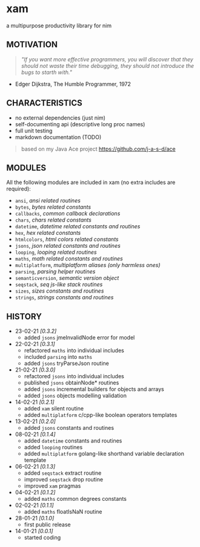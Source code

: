 # xam
a multipurpose productivity library for nim

## MOTIVATION
> *"If you want more effective programmers, you will discover that they should not waste their time debugging, they should not introduce the bugs to starth with."*
- Edger Dijkstra, The Humble Programmer, 1972

## CHARACTERISTICS

* no external dependencies (just nim)
* self-documenting api (descriptive long proc names)
* full unit testing
* markdown documentation (TODO)
> based on my Java Ace project https://github.com/j-a-s-d/ace

## MODULES

All the following modules are included in xam (no extra includes are required):

* `ansi`, *ansi related routines*
* `bytes`, *bytes related constants*
* `callbacks`, *common callback declarations*
* `chars`, *chars related constants*
* `datetime`, *datetime related constants and routines*
* `hex`, *hex related constants*
* `htmlcolors`, *html colors related constants*
* `jsons`, *json related constants and routines*
* `looping`, *looping related routines*
* `maths`, *math related constants and routines*
* `multiplatform`, *multiplatform aliases (only harmless ones)*
* `parsing`, *parsing helper routines*
* `semanticversion`, *semantic version object*
* `seqstack`, *seq js-like stack routines*
* `sizes`, *sizes constants and routines*
* `strings`, *strings constants and routines*

## HISTORY
* 23-02-21 *[0.3.2]*
	- added `jsons` jmeInvalidNode error for model
* 22-02-21 *[0.3.1]*
	- refactored `maths` into individual includes
	- included `parsing` into `maths`
	- added `jsons` tryParseJson routine
* 21-02-21 *[0.3.0]*
	- refactored `jsons` into individual includes
	- published `jsons` obtainNode* routines
	- added `jsons` incremental builders for objects and arrays
	- added `jsons` objects modelling validation
* 14-02-21 *[0.2.1]*
	- added `xam` silent routine
	- added `multiplatform` c/cpp-like boolean operators templates
* 13-02-21 *[0.2.0]*
	- added `jsons` constants and routines
* 08-02-21 *[0.1.4]*
	- added `datetime` constants and routines
	- added `looping` routines
	- added `multiplatform` golang-like shorthand variable declaration template
* 06-02-21 *[0.1.3]*
	- added `seqstack` extract routine
	- improved `seqstack` drop routine
	- improved `xam` pragmas
* 04-02-21 *[0.1.2]*
	- added `maths` common degrees constants
* 02-02-21 *[0.1.1]*
	- added `maths` floatIsNaN routine
* 28-01-21 *[0.1.0]*
	- first public release
* 14-01-21 *[0.0.1]*
	- started coding
